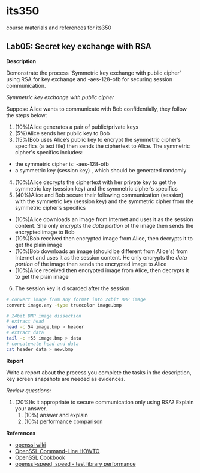 # its350
course materials and references for its350

## Lab05: Secret key exchange with RSA

__Description__

Demonstrate the process `Symmetric key exchange with public cipher' using RSA for key exchange  and -aes-128-ofb for securing session communication.

_Symmetric key exchange with public cipher_

Suppose Alice wants to communicate with Bob confidentially, they follow the steps below:
1. (10%)Alice generates a pair of public/private keys
2. (5%)Alice sends her public key to Bob
3. (15%)Bob uses Alice’s public key to encrypt  the symmetric cipher’s specifics (a text file) then sends the ciphertext to Alice. The symmetric cipher's specifics includes:
  * the symmetric cipher is: -aes-128-ofb
  * a symmetric key (session key) ,  which should be generated randomly
4. (10%)Alice decrypts the ciphertext with her private key to get the
symmetric key (session key) and the symmetric cipher’s specifics
5. (40%)Alice and Bob secure their following communication (session) with the symmetric key (session key) and the symmetric cipher from the symmetric cipher’s specifics
  * (10%)Alice downloads an image from Internet and uses it as the session content. She only encrypts the _data portion_ of the image then sends the encrypted image to Bob
  * (10%)Bob received then encrypted image from Alice, then decrypts it to get the plain image
  * (10%)Bob downloads an image (should be different from Alice's) from Internet and uses it as the session content. He only encrypts the _data portion_ of the image then sends the encrypted image to Alice
  * (10%)Alice received then encrypted image from Alice, then decrypts it to get the plain image
6. The session key is discarded after the session



```bash
# convert image from any format into 24bit BMP image
convert image.any -type truecolor image.bmp

# 24bit BMP image dissection
# extract head
head -c 54 image.bmp > header
# extract data
tail -c +55 image.bmp > data
# concatenate head and data
cat header data > new.bmp
```


__Report__

Write a report about the process you complete the tasks in the description, key screen snapshots are needed as evidences.

_Review questions:_
1. (20%)Is it appropriate to secure communication only using RSA? Explain your answer.
   1. (10%) answer and explain
   2. (10%) performance comparison


__References__

* [openssl wiki](https://wiki.openssl.org/index.php/Main\_Page)
* [OpenSSL Command-Line HOWTO](https://www.madboa.com/geek/openssl/)
* [OpenSSL Cookbook](https://www.feistyduck.com/books/openssl-cookbook/)
* [openssl-speed, speed - test library performance](https://www.openssl.org/docs/man1.1.1/man1/openssl-speed.html)

